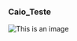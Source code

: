 ### Caio_Teste
 ![This is an image](https://i.pinimg.com/originals/57/ab/c2/57abc2a997cce417cd3befe52c96cd33.jpg)

